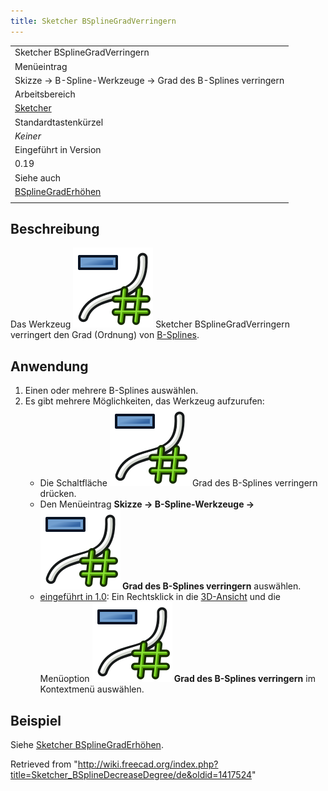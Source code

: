 ```yaml
---
title: Sketcher BSplineGradVerringern
---
```


|                                                                                              |
| -------------------------------------------------------------------------------------------- |
| Sketcher BSplineGradVerringern                                                               |
| Menüeintrag                                                                                  |
| Skizze → B-Spline-Werkzeuge → Grad des B-Splines verringern                                  |
| Arbeitsbereich                                                                               |
| [Sketcher](/Sketcher_Workbench/de "Sketcher Workbench/de")                                   |
| Standardtastenkürzel                                                                         |
| _Keiner_                                                                                     |
| Eingeführt in Version                                                                        |
| 0.19                                                                                         |
| Siehe auch                                                                                   |
| [BSplineGradErhöhen](/Sketcher_BSplineIncreaseDegree/de "Sketcher BSplineIncreaseDegree/de") |
|                                                                                              |

## Beschreibung

Das Werkzeug ![](/src/assets/images/Sketcher_BSplineDecreaseDegree.svg) Sketcher BSplineGradVerringern verringert den Grad (Ordnung) von [B-Splines](/B-Splines "B-Splines").

## Anwendung

1. Einen oder mehrere B-Splines auswählen.
2. Es gibt mehrere Möglichkeiten, das Werkzeug aufzurufen:
   - Die Schaltfläche ![](/src/assets/images/Sketcher_BSplineDecreaseDegree.svg) Grad des B-Splines verringern drücken.
   - Den Menüeintrag **Skizze → B-Spline-Werkzeuge → ![](/src/assets/images/Sketcher_BSplineDecreaseDegree.svg) Grad des B-Splines verringern** auswählen.
   - [eingeführt in 1.0](/Release_notes_1.0/de "Release notes 1.0/de"): Ein Rechtsklick in die [3D-Ansicht](/3D_view/de "3D view/de") und die Menüoption **![](/src/assets/images/Sketcher_BSplineDecreaseDegree.svg) Grad des B-Splines verringern** im Kontextmenü auswählen.

## Beispiel

Siehe [Sketcher BSplineGradErhöhen](/Sketcher_BSplineIncreaseDegree/de#Beispiel "Sketcher BSplineIncreaseDegree/de").

Retrieved from "<http://wiki.freecad.org/index.php?title=Sketcher_BSplineDecreaseDegree/de&oldid=1417524>"
